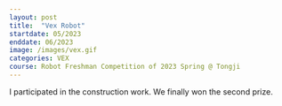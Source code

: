 ```yaml
---
layout: post
title:  "Vex Robot"
startdate: 05/2023
enddate: 06/2023
image: /images/vex.gif
categories: VEX  
course: Robot Freshman Competition of 2023 Spring @ Tongji
---
```

I participated in the construction work. We finally won the second prize.
